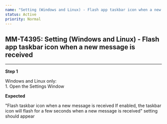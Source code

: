 ```yaml
---
name: "Setting (Windows and Linux) - Flash app taskbar icon when a new message is received"
status: Active
priority: Normal
---
```


## MM-T4395: Setting (Windows and Linux) - Flash app taskbar icon when a new message is received

---

**Step 1**

Windows and Linux only:\
1\. Open the Settings Window

**Expected**

"Flash taskbar icon when a new message is received If enabled, the taskbar icon will flash for a few seconds when a new message is received" setting should appear
